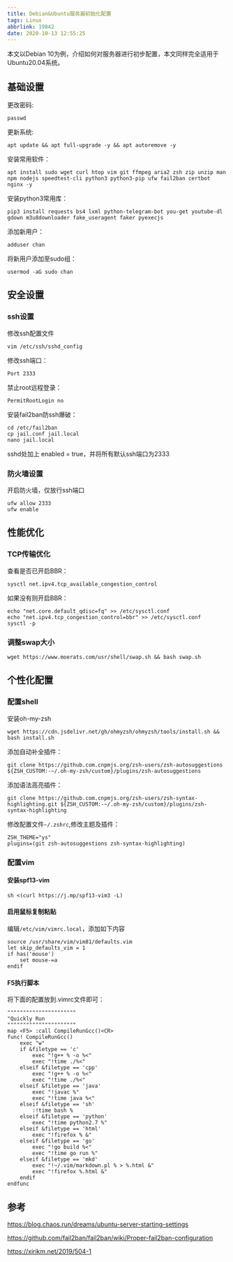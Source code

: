 ```yaml
---
title: Debian&Ubuntu服务器初始化配置
tags: Linux
abbrlink: 19842
date: 2020-10-13 12:55:25
---
```


本文以Debian 10为例，介绍如何对服务器进行初步配置，本文同样完全适用于 Ubuntu20.04系统。

<!-- more -->

## 基础设置

更改密码:

```shell
passwd
```

更新系统:

```shell
apt update && apt full-upgrade -y && apt autoremove -y
```

安装常用软件：

```
apt install sudo wget curl htop vim git ffmpeg aria2 zsh zip unzip man npm nodejs speedtest-cli python3 python3-pip ufw fail2ban certbot nginx -y
```

安装python3常用库：

```
pip3 install requests bs4 lxml python-telegram-bot you-get youtube-dl gdown m3u8downloader fake_useragent faker pyexecjs
```

添加新用户：

```
adduser chan
```

将新用户添加至sudo组：

```
usermod -aG sudo chan
```

## 安全设置

### ssh设置

修改ssh配置文件

```
vim /etc/ssh/sshd_config
```

修改ssh端口：

```
Port 2333
```

禁止root远程登录：

```
PermitRootLogin no
```

安装fail2ban防ssh爆破：

```
cd /etc/fail2ban
cp jail.conf jail.local
nano jail.local
```

sshd处加上 enabled = true，并将所有默认ssh端口为2333

### 防火墙设置

开启防火墙，仅放行ssh端口

```
ufw allow 2333
ufw enable
```

## 性能优化

### TCP传输优化

查看是否已开启BBR：

```
sysctl net.ipv4.tcp_available_congestion_control
```

如果没有则开启BBR：

```
echo "net.core.default_qdisc=fq" >> /etc/sysctl.conf
echo "net.ipv4.tcp_congestion_control=bbr" >> /etc/sysctl.conf
sysctl -p
```

### 调整swap大小

```
wget https://www.moerats.com/usr/shell/swap.sh && bash swap.sh
```

## 个性化配置

### 配置shell

安装oh-my-zsh

```
wget https://cdn.jsdelivr.net/gh/ohmyzsh/ohmyzsh/tools/install.sh && bash install.sh
```

添加自动补全插件：

```
git clone https://github.com.cnpmjs.org/zsh-users/zsh-autosuggestions ${ZSH_CUSTOM:-~/.oh-my-zsh/custom}/plugins/zsh-autosuggestions
```

添加语法高亮插件：

```
git clone https://github.com.cnpmjs.org/zsh-users/zsh-syntax-highlighting.git ${ZSH_CUSTOM:-~/.oh-my-zsh/custom}/plugins/zsh-syntax-highlighting
```

修改配置文件`~/.zshrc`,修改主题及插件：

```
ZSH_THEME="ys"
plugins=(git zsh-autosuggestions zsh-syntax-highlighting)
```

### 配置vim

#### 安装spf13-vim

```shell
sh <(curl https://j.mp/spf13-vim3 -L)
```

#### 启用鼠标复制粘贴

编辑`/etc/vim/vimrc.local`，添加如下内容

```
source /usr/share/vim/vim81/defaults.vim
let skip_defaults_vim = 1
if has('mouse')
    set mouse-=a
endif
```

#### F5执行脚本

将下面的配置放到.vimrc文件即可：

```
""""""""""""""""""""""
"Quickly Run
""""""""""""""""""""""
map <F5> :call CompileRunGcc()<CR>
func! CompileRunGcc()
	exec "w"
	if &filetype == 'c'
		exec "!g++ % -o %<"
		exec "!time ./%<"
	elseif &filetype == 'cpp'
		exec "!g++ % -o %<"
		exec "!time ./%<"
	elseif &filetype == 'java'
		exec "!javac %"
		exec "!time java %<"
	elseif &filetype == 'sh'
		:!time bash %
	elseif &filetype == 'python'
		exec "!time python2.7 %"
	elseif &filetype == 'html'
		exec "!firefox % &"
	elseif &filetype == 'go'
        exec "!go build %<"
		exec "!time go run %"
	elseif &filetype == 'mkd'
		exec "!~/.vim/markdown.pl % > %.html &"
		exec "!firefox %.html &"
	endif
endfunc
```

## 参考

https://blog.chaos.run/dreams/ubuntu-server-starting-settings

https://github.com/fail2ban/fail2ban/wiki/Proper-fail2ban-configuration

https://xirikm.net/2019/504-1